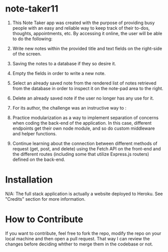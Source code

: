 # note-taker11

1. This Note Taker app was created with the purpose of providing busy people with an easy and reliable way to keep track of their to-dos, thoughts, appointments, etc. By accessing it online, the user will be able to do the following:

2. Write new notes within the provided title and text fields on the right-side of the screen.

3. Saving the notes to a database if they so desire it.

4. Empty the fields in order to write a new note.

5. Select an already saved note from the rendered list of notes retrieved from the database in order to inspect it on the note-pad area to the right.

6. Delete an already saved note if the user no longer has any use for it.

7. For its author, the challenge was an instructive way to :

8. Practice modularization as a way to implement separation of concerns when coding the back-end of the application. In this case, different endpoints get their own node module, and so do custom middleware and helper functions.

9. Continue learning about the connection between different methods of request (get, post, and delete) using the Fetch API on the front-end and the different routes (including some that utilize Express.js routers) defined on the back-end.


# Installation

N/A: The full stack application is actually a website deployed to Heroku. See "Credits" section for more information.


# How to Contribute

If you want to contribute, feel free to fork the repo, modify the repo on your local machine and then open a pull request. That way I can review the changes before deciding whther to merge them in the codebase or not.